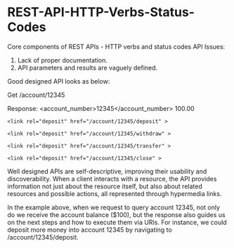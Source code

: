 # REST-API-HTTP-Verbs-Status-Codes
Core components of REST APIs - HTTP verbs and status codes
API Issues:
1. Lack of proper documentation.
2. API parameters and results are vaguely defined.


Good designed API looks as below:

Get /account/12345

Response:
<account>
<account_number>12345</account_number>
    <balance currency="usd">100.00</balance>

    <link rel="deposit" href="/account/12345/deposit" >

    <link rel="deposit" href="/account/12345/withdraw" >

    <link rel="deposit" href="/account/12345/transfer" >

    <link rel="deposit" href="/account/12345/close" >
<account>

Well designed APIs are self-descriptive, improving their usability and discoverability. When a client interacts with a resource, the API provides information not just about the resource itself, but also about related resources and possible actions, all represented through hypermedia links.

In the example above, when we request to query account 12345, not only do we receive the account balance ($100), but the response also guides us on the next steps and how to execute them via URIs. For instance, we could deposit more money into account 12345 by navigating to /account/12345/deposit.

